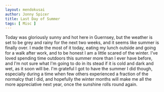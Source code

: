 ```yaml
---
layout: mendokusai
author: Jonny Spicer
title: Last Day of Summer
tags: [ Misc ]
---
```

Today was gloriously sunny and hot here in Guernsey, but the weather is set to be grey and rainy for the next two weeks, and it seems like summer is finally over. I made the most of
it today, eating my lunch outside and going for a walk after work, and to be honest I am a little scared of the winter. I've loved spending time outdoors this summer more than I ever
have before, and I'm not sure what I'm going to do in its stead if it is cold and dark and wet, as it soon will be. I'm grateful I got to have the summer I did though, especially
during a time when few others experienced a fraction of the normalcy that I did, and hopefully the winter months will make me all the more appreciative next year, once the sunshine
rolls round again.
